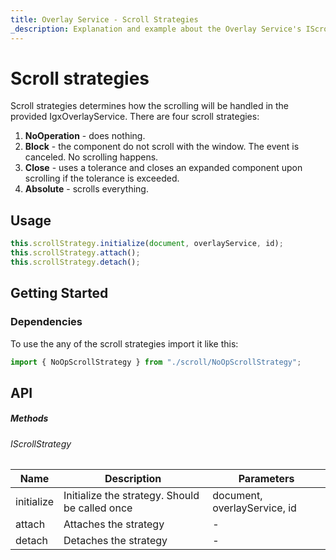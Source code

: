```yaml
---
title: Overlay Service - Scroll Strategies
_description: Explanation and example about the Overlay Service's IScrollStrategy interface and the classes that implement it.
---
```


# Scroll strategies

Scroll strategies determines how the scrolling will be handled in the provided IgxOverlayService. There are four scroll strategies:
1) **NoOperation** - does nothing. 
2) **Block** - the component do not scroll with the window. The event is canceled. No scrolling happens.
3) **Close** - uses a tolerance and closes an expanded component upon scrolling if the tolerance is exceeded.
4) **Absolute** - scrolls everything.

## Usage

```typescript
this.scrollStrategy.initialize(document, overlayService, id);
this.scrollStrategy.attach();
this.scrollStrategy.detach();
```

## Getting Started

### Dependencies

To use the any of the scroll strategies import it like this:

```typescript
import { NoOpScrollStrategy } from "./scroll/NoOpScrollStrategy";
```

## API

##### Methods

###### IScrollStrategy

| Name            | Description                                                                     | Parameters |
|-----------------|---------------------------------------------------------------------------------|------------|
|initialize       | Initialize the strategy. Should be called once                                  |document, overlayService, id|
|attach           | Attaches the strategy                                                           |-           |
|detach           | Detaches the strategy                                                           |-           |

